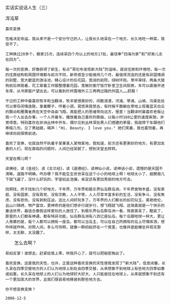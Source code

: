 实话实说话人生（三）

浑沌草


    喜欢变换

    性格决定命运，我从来不是一个安分守己的人，让我长久地呆在一个地方，长久地吃一种菜，我受不了。

    工种换过20多个，搬家15次，连续呆四个月以上的地方17处，最信奉“四海为家”和“好男儿志在四方”。

    每一次的变换，好像获得了新生，有点“哥伦布发现新大陆”的滋味，就说住房和环境吧，每一次的住房结构和周围环境都与前次不同，新奇感至少能维持几个月，最值得流连的还是有异国情调的别墅，宽大碧蓝的游泳池，精心设计的后花园，宽阔的前院，绿树环抱，草坪翠绿，两条大狼狗前后奔跑着，花工穿着工作服整理着花园，宽敞的客厅饭厅卧室卫生间厨房，车可以直接开进车库，从书房窗户望出去，可以看到栏杆围墙外三三两两过路的外国人……舒服！

    干过的工种中最喜欢牧羊和当翻译，牧羊是很美妙的，闲散浪漫，河滩、草滩、山坡、沟渠处处可以寄存闲情逸致，拿着鞭子，哼着小调，晃悠来晃悠去，有时候干脆躺在草地上观看蓝天白云的飘动和雁鹰雀燕在天空中自由飞翔，真能把人的思绪带向远方，惬意！当翻译时最喜欢老板让我一个人出去办事，一个人开着车，播放着自己喜欢的歌曲，以每小时160公里的速度疾驰，非常得意。特别喜欢在非洲丛林中开车，偶尔见到丛林深处黑人们搭建的茅屋，我就停下车跟他们寒暄几句，见了黑姑娘，喊声："Hi. Beauty. I love you." 她们笑着，我也喜悦着，再继续向前探索前进。

    喜欢了变换，也就自然不执着于某事某人某物某地，我知道，前方还有更美妙的地方，有更加友善的人们，现在面临的问题时，人间已经呆腻了，想到天堂去转转。

    天堂在哪儿啊？

    读佛经，读《圣经》，读《古兰经》，读《道德经》，读神仙小说，读神话小说，遗憾的是天国不清晰，道路不明确，咋办哪？我不能生生世世呆在这个小小的地球上啊！地球太小了，翅膀扇几下就飞遍了，没什么好玩的，宇宙如此浩瀚，肯定还有更加秀丽的地方可去。

    找啊找，终于找到几个好地方，千年界、万年界和极乐界仙岛群岛洲。千年界食物丰盛，没有家庭、没有国家、没有政党、没有宗教，人人平等，人人尽享丰富多彩的生活，没有争斗、没有焦虑、没有悲伤、没有剥削压迫，这比人间好玩多了。万年界的人们都长的如花似玉，美艳绝伦，且山川锦绣，物产富饶，更神奇的是他们想步行就步行，想飞翔就飞翔，这简直就是一个快乐的童话世界，最适合像我这样爱玩的人居住了。到极乐界仙岛群岛洲一看，简直美呆了，酷毙了，那里的人们都有神通，都有特异功能，仙岛群岛洲有八百亿座仙岛，每个岛跟地球一样大，更让人羡慕的是，每个人都可以拥有一座岛，都可以当岛主，可以在自己所拥有的岛上尽情挥洒，想咋样就咋样。对照人间，多么可怜啊，就像一群蚂蚁挤在一个窝里，也像井底蛤蟆坐井观天那样，太无聊，太没趣了。

　　怎么去啊？

    易如反掌！谁想去，赶紧给我上茶，哄我开心了，就可以把秘密掏出了。

    喜欢变换，这是我的天性，也许，正是这种喜欢变换的天性使我发现了“新大陆”，信息闭塞，长久呆在四季交替地方的人们认为地球上到处会四季交替，从来想象不到地球上有些地方四季如春或如夏。长久呆在地球上的人们认为地球好大好大，人只能居住在地球上，从来就想象不到还有一个更加庞大的世界，且我们很容易地移居到那些地方去。

    你不想变换变换？

    2006-12-5




